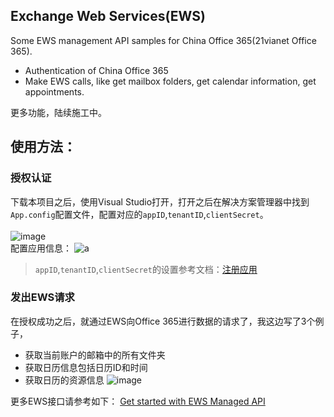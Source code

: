 ## Exchange Web Services(EWS) 
Some EWS management API samples for China Office 365(21vianet Office 365). 
- Authentication of China Office 365
- Make EWS calls, like get mailbox folders, get calendar information, get appointments.

更多功能，陆续施工中。

## 使用方法：

### 授权认证
下载本项目之后，使用Visual Studio打开，打开之后在解决方案管理器中找到``App.config``配置文件，配置对应的``appID``,``tenantID``,``clientSecret``。<br><br>
![image](https://user-images.githubusercontent.com/18607988/146703976-fe3a921e-d604-4077-a6e0-69f589a80759.png)<br>
配置应用信息：
![a](https://user-images.githubusercontent.com/18607988/146703763-fa6471a4-89c5-4490-96a5-7f354393e572.png)<br>

> ``appID``,``tenantID``,``clientSecret``的设置参考文档：[注册应用](https://docs.microsoft.com/en-us/graph/auth-register-app-v2?context=graph%2Fapi%2F1.0&view=graph-rest-1.0)

### 发出EWS请求
在授权成功之后，就通过EWS向Office 365进行数据的请求了，我这边写了3个例子，
- 获取当前账户的邮箱中的所有文件夹
- 获取日历信息包括日历ID和时间
- 获取日历的资源信息
![image](https://user-images.githubusercontent.com/18607988/146706485-f6eb0db7-e27f-413c-bd8e-ac32f2a76573.png)

更多EWS接口请参考如下：
[Get started with EWS Managed API](https://docs.microsoft.com/en-us/exchange/client-developer/exchange-web-services/get-started-with-ews-managed-api-client-applications)
